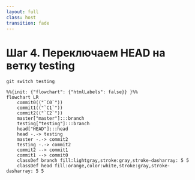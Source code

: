 ```yaml
---
layout: full
class: host
transition: fade
---
```


# Шаг 4. Переключаем HEAD на ветку testing

```shell
git switch testing
```

```mermaid {scale: 2}
%%{init: {"flowchart": {"htmlLabels": false}} }%%
flowchart LR
    commit0(("`C0`"))
    commit1(("`C1`"))
    commit2(("`C2`"))
    master["master"]:::branch
    testing["testing"]:::branch
    head["HEAD"]:::head
    head -.-> testing
    master -.-> commit2
    testing -.-> commit2
    commit2 --> commit1
    commit1 --> commit0
    classDef branch fill:lightgray,stroke:gray,stroke-dasharray: 5 5
    classDef head fill:orange,color:white,stroke:gray,stroke-dasharray: 5 5
```

<style>
.host {
    display: flex;
    flex-direction: column;
}

.mermaid {
    margin: auto;
}
</style>
